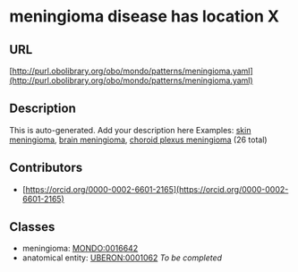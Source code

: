 # meningioma disease has location X 
## URL 
[http://purl.obolibrary.org/obo/mondo/patterns/meningioma.yaml](http://purl.obolibrary.org/obo/mondo/patterns/meningioma.yaml)
## Description 
This is auto-generated. Add your description here
Examples: [skin meningioma](http://purl.obolibrary.org/obo/MONDO_0004429), [brain meningioma](http://purl.obolibrary.org/obo/MONDO_0000642), [choroid plexus meningioma](http://purl.obolibrary.org/obo/MONDO_0003053) (26 total)
## Contributors 
* [https://orcid.org/0000-0002-6601-2165](https://orcid.org/0000-0002-6601-2165) 
## Classes 
* meningioma: [MONDO:0016642](http://purl.obolibrary.org/obo/MONDO_0016642) 
* anatomical entity: [UBERON:0001062](http://purl.obolibrary.org/obo/UBERON_0001062) 
_To be completed_
